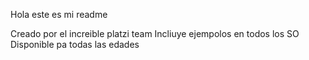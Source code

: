 Hola este es mi readme

Creado por el increible platzi team 
Incliuye ejempolos en todos los SO 
Disponible pa todas las edades